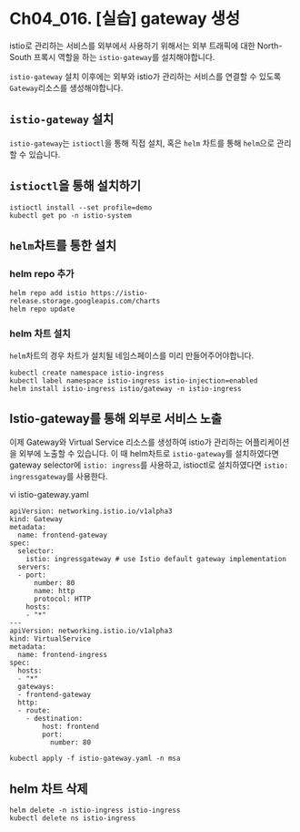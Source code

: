 # Ch04_016. [실습] gateway 생성
istio로 관리하는 서비스를 외부에서 사용하기 위해서는 외부 트래픽에 대한 North-South 프록시 역할을 하는 `istio-gateway`를 설치해야합니다. 

`istio-gateway` 설치 이후에는 외부와 istio가 관리하는 서비스를 연결할 수 있도록 `Gateway`리소스를 생성해야합니다.

## `istio-gateway` 설치
`istio-gateway`는 `istioctl`을 통해 직접 설치, 혹은 `helm` 차트를 통해 `helm`으로 관리할 수 있습니다.

## `istioctl`을 통해 설치하기

```
istioctl install --set profile=demo
kubectl get po -n istio-system
```

## `helm`차트를 통한 설치
### helm repo 추가
```
helm repo add istio https://istio-release.storage.googleapis.com/charts
helm repo update
```

### helm 차트 설치
`helm`차트의 경우 차트가 설치될 네임스페이스를 미리 만들어주어야합니다. 
```
kubectl create namespace istio-ingress
kubectl label namespace istio-ingress istio-injection=enabled
helm install istio-ingress istio/gateway -n istio-ingress 
```

## Istio-gateway를 통해 외부로 서비스 노출
이제 Gateway와 Virtual Service 리소스를 생성하여 istio가 관리하는 어플리케이션을 외부에 노출할 수 있습니다. 이 때 helm차트로 `istio-gateway`를 설치하였다면 gateway selector에 `istio: ingress`를 사용하고, istioctl로 설치하였다면 `istio: ingressgateway`를 사용한다.

vi istio-gateway.yaml
```
apiVersion: networking.istio.io/v1alpha3
kind: Gateway
metadata:
  name: frontend-gateway
spec:
  selector:
    istio: ingressgateway # use Istio default gateway implementation
  servers:
  - port:
      number: 80
      name: http
      protocol: HTTP
    hosts:
    - "*"
---
apiVersion: networking.istio.io/v1alpha3
kind: VirtualService
metadata:
  name: frontend-ingress
spec:
  hosts:
  - "*"
  gateways:
  - frontend-gateway
  http:
  - route:
    - destination:
        host: frontend
        port:
          number: 80
```

```
kubectl apply -f istio-gateway.yaml -n msa
```

##  helm 차트 삭제
```
helm delete -n istio-ingress istio-ingress
kubectl delete ns istio-ingress
```

